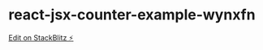 # react-jsx-counter-example-wynxfn

[Edit on StackBlitz ⚡️](https://stackblitz.com/edit/react-jsx-counter-example-wynxfn)
